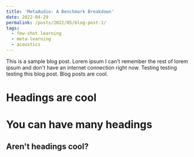 ```yaml
---
title: 'MetaAudio: A Benchmark Breakdown'
date: 2022-04-29
permalink: /posts/2022/05/blog-post-1/
tags:
  - few-shot learning
  - meta-learning
  - acoustics 
---
```


This is a sample blog post. Lorem ipsum I can't remember the rest of lorem ipsum and don't have an internet connection right now. Testing testing testing this blog post. Blog posts are cool.

Headings are cool
======

You can have many headings
======

Aren't headings cool?
------